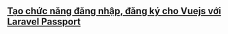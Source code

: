 ## [Tạo chức năng đăng nhập, đăng ký cho Vuejs với Laravel Passport](https://vantien.net/lap-trinh/php/laravel/tao-chuc-nang-dang-nhap-dang-ky-cho-vuejs-voi-laravel-passport-phan-1/)